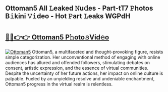 ## Ottoman5 All 𝙻eaked 𝙽u𝚍es - Part-tT7 𝙿hotos B𝚒kini 𝚅𝚒deo - Hot 𝙿art 𝙻eaks WGPdH

# <h2><a href="http://ld6rvu.urlbe.top/?page=Ottoman5">🔗🔗👉👉 Ottoman5 P𝚑oto𝚜Vid𝚎o</a></h2>

[![Ottoman5](https://i.imgur.com/eBuTRDB.gif)](http://ld6rvu.urlbe.top/?page=Ottoman5)
Ottoman5, a multifaceted and thought-provoking figure, resists simple categorization. Her unconventional method of engaging with online audiences has allured and offended followers, stimulating debates on consent, artistic expression, and the essence of virtual communities. Despite the uncertainty of her future actions, her impact on online culture is palpable. Fueled by an unyielding resolve and undeniable enchantment, Ottoman5 progress in the virtual realm is relentless.
